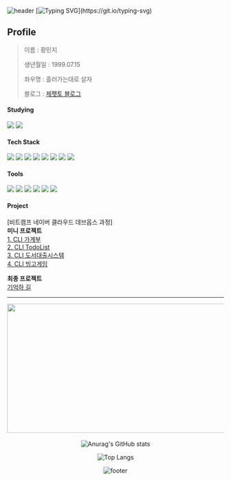 ![header](https://capsule-render.vercel.app/api?&type=waving&color=0:73c4a9,100:0f8ad7)
[![Typing SVG](https://readme-typing-svg.demolab.com?font=D2coding&pause=300&color=316C48&random=false&width=435&lines=%EC%BD%94%EB%94%A9+%EA%B3%B5%EB%B6%80+ing...)](https://git.io/typing-svg)

## Profile

> 이름 : 황민지
>
> 생년월일 : 1999.07.15
>
> 좌우명 : 흘러가는대로 살자
>
> 블로그 : [제펫토 블로그](https://j-petto.github.io/)

#### Studying
<img src="https://img.shields.io/badge/docker-2496ED?style=for-the-badge&logo=docker&logoColor=ffffff&labelColor=#2496ED"/> <img src="https://img.shields.io/badge/jenkins-D24939?style=for-the-badge&logo=jenkins&logoColor=ffffff&labelColor=#D24939"/>

#### Tech Stack
<img src="https://img.shields.io/badge/java-ED8B00?style=for-the-badge&logo=![img.png](img.png)&labelColor=ED8B00"/> <img src="https://img.shields.io/badge/html5-E34F26?style=for-the-badge&logo=html5&logoColor=ffffff&labelColor=#E34F26"/> <img src="https://img.shields.io/badge/javascript-F7DF1E?style=for-the-badge&logo=javascript&logoColor=ffffff&labelColor=#F7DF1E"/> <img src="https://img.shields.io/badge/css3-1572B6?style=for-the-badge&logo=css3&logoColor=ffffff&labelColor=#1572B6"/> <img src="https://img.shields.io/badge/springboot-6DB33F?style=for-the-badge&logo=springboot&logoColor=ffffff&labelColor=#6DB33F"/> <img src="https://img.shields.io/badge/unity-000000?style=for-the-badge&logo=unity&logoColor=ffffff&labelColor=000000"/> <img src="https://img.shields.io/badge/react, react--native-61DAFB?style=for-the-badge&logo=react&logoColor=ffffff&labelColor=61DAFB"/> <img src="https://img.shields.io/badge/MySQL-4479A1?style=for-the-badge&logo=mysql&logoColor=ffffff&labelColor=#4479A1"/>

#### Tools
<img src="https://img.shields.io/badge/git-F05032?style=for-the-badge&logo=git&logoColor=ffffff&labelColor=F05032"/> <img src="https://img.shields.io/badge/github-181717?style=for-the-badge&logo=github&logoColor=ffffff&labelColor=181717"/> <img src="https://img.shields.io/badge/notion-000000?style=for-the-badge&logo=notion&logoColor=ffffff&labelColor=000000"/> <img src="https://img.shields.io/badge/intelli__J_idea-000000?style=for-the-badge&logo=intellijidea&logoColor=ffffff&labelColor=000000"/> <img src="https://img.shields.io/badge/eclipse_ide-2C2255?style=for-the-badge&logo=eclipseide&logoColor=ffffff&labelColor=2C2255"/> <img src="https://img.shields.io/badge/jira-0052CC?style=for-the-badge&logo=jira&logoColor=ffffff&labelColor=0052CC"/>

#### Project
[비트캠프 네이버 클라우드 데브옵스 과정]  
**미니 프로젝트**  
[1. CLI 가계부](https://jeppetto.notion.site/046c594a0e5249d98e1fe7de41c13e60)  
[2. CLI TodoList](https://jeppetto.notion.site/cdc4fc25125c4b6a917e6d44155e99c7)  
[3. CLI 도서대출시스템](https://jeppetto.notion.site/7a763fd599c8425ab0785687cd035e13)  
[4. CLI 빙고게임](https://jeppetto.notion.site/20ae059e95ea45ccbb1b65d698e0c6b8)  

**최종 프로젝트**  
[기억하 길](https://jeppetto.notion.site/157030f8925e80288dcefdf1d64b6c2e)

---
<div align="center">

<a href="https://github.com/devxb/gitanimals">
<img
  src="https://render.gitanimals.org/farms/J-petto"
  width="600"
  height="300"
/>
</a>   


<!--![Anurag's GitHub stats](https://github-readme-stats.vercel.app/api?username=J-petto&hide=contribs,prs&show_icons=true)-->
![Anurag's GitHub stats](https://github-readme-stats.vercel.app/api?username=J-pettoa&theme=vue&hide_border=false)<br/>

![Top Langs](https://github-readme-stats.vercel.app/api/top-langs/?username=J-petto&layout=compact)

![footer](https://capsule-render.vercel.app/api?section=footer&type=waving&color=0:73c4a9,100:0f8ad7)

</div>

<!--
**J-petto/J-petto** is a ✨ _special_ ✨ repository because its `README.md` (this file) appears on your GitHub profile.

Here are some ideas to get you started:

- 🔭 I’m currently working on ...
- 🌱 I’m currently learning ...
- 👯 I’m looking to collaborate on ...
- 🤔 I’m looking for help with ...
- 💬 Ask me about ...
- 📫 How to reach me: ...
- 😄 Pronouns: ...
- ⚡ Fun fact: ...
-->


